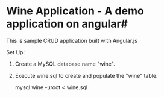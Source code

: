# Wine Application - A demo application on angular#

This is sample CRUD application built with Angular.js

Set Up:

1. Create a MySQL database name "wine".
2. Execute wine.sql to create and populate the "wine" table:

	mysql wine -uroot < wine.sql